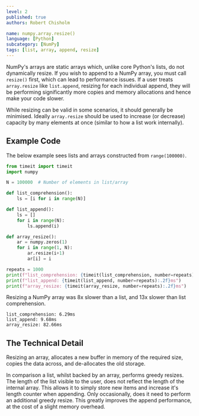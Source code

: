 ```yaml
---
level: 2
published: true
authors: Robert Chisholm

name: numpy.array.resize()
language: [Python]
subcategory: [NumPy]
tags: [list, array, append, resize]
---
```


NumPy's arrays are static arrays which, unlike core Python's lists, do not dynamically resize.
If you wish to append to a NumPy array, you must call `resize()` first, which can lead to performance issues.
If a user treats `array.resize` like `list.append`, resizing for each individual append, they will be performing significantly more copies and memory allocations and hence make your code slower.

<!--more-->

While resizing can be valid in some scenarios, it should generally be minimised.
Ideally `array.resize` should be used to increase (or decrease) capacity by many elements at once (similar to how a list work internally).

## Example Code

The below example sees lists and arrays constructed from `range(100000)`.

```python
from timeit import timeit
import numpy

N = 100000  # Number of elements in list/array

def list_comprehension():
    ls = [i for i in range(N)]

def list_append():
    ls = []
    for i in range(N):
        ls.append(i)

def array_resize():
    ar = numpy.zeros(1)
    for i in range(1, N):
        ar.resize(i+1)
        ar[i] = i

repeats = 1000
print(f"list_comprehension: {timeit(list_comprehension, number=repeats):.2f}ms")
print(f"list_append: {timeit(list_append, number=repeats):.2f}ms")
print(f"array_resize: {timeit(array_resize, number=repeats):.2f}ms")
```

Resizing a NumPy array was 8x slower than a list, and 13x slower than list comprehension.

```output
list_comprehension: 6.29ms
list_append: 9.68ms
array_resize: 82.66ms
```

## The Technical Detail

Resizing an array, allocates a new buffer in memory of the required size, copies the data across, and de-allocates the old storage.

In comparison a list, whilst backed by an array, performs greedy resizes. The length of the list visible to the user, does not reflect the length of the internal array. This allows it to simply store new items and increase it's length counter when appending. Only occasionally, does it need to perform an additional greedy resize. This greatly improves the append performance, at the cost of a slight memory overhead.
